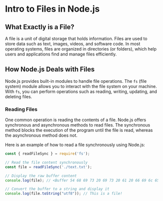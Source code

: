 # Intro to Files in Node.js

## What Exactly is a File?

A file is a unit of digital storage that holds information. Files are used to store data such as text, images, videos, and software code. In most operating systems, files are organized in directories (or folders), which help users and applications find and manage files efficiently.

## How Node.js Deals with Files

Node.js provides built-in modules to handle file operations. The `fs` (file system) module allows you to interact with the file system on your machine. With `fs`, you can perform operations such as reading, writing, updating, and deleting files.

### Reading Files

One common operation is reading the contents of a file. Node.js offers synchronous and asynchronous methods to read files. The synchronous method blocks the execution of the program until the file is read, whereas the asynchronous method does not.

Here is an example of how to read a file synchronously using Node.js:

```javascript
const { readFileSync } = require('fs');

// Read the file content synchronously
const file = readFileSync('./text.txt');

// Display the raw buffer content
console.log(file); // <Buffer 54 68 69 73 20 69 73 20 61 20 66 69 6c 65 21>

// Convert the buffer to a string and display it
console.log(file.toString("utf8")); // This is a file!

